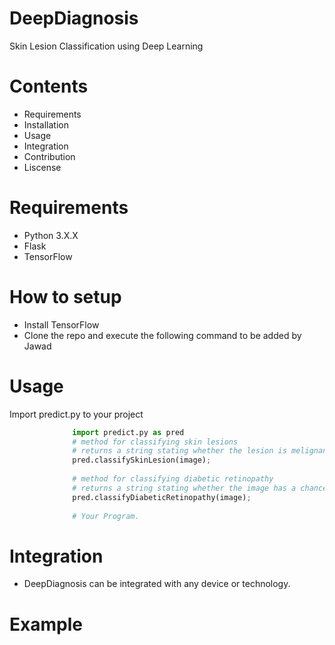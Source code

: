 # DeepDiagnosis
Skin Lesion Classification using Deep Learning

# Contents
* Requirements
* Installation
* Usage
* Integration
* Contribution
* Liscense

# Requirements
* Python 3.X.X
* Flask
* TensorFlow

# How to setup
* Install TensorFlow
* Clone the repo and execute the following command
to be added by Jawad

# Usage
Import predict.py to your project
``` python
              import predict.py as pred
              # method for classifying skin lesions
              # returns a string stating whether the lesion is melignant(Cancerous) or benign(non-cancerous) with a percent confidence
              pred.classifySkinLesion(image);
              
              # method for classifying diabetic retinopathy
              # returns a string stating whether the image has a chance of diabetic ratinopathy (Normal, Moderate, Severe) with a percent confidence.
              pred.classifyDiabeticRetinopathy(image);
              
              # Your Program.
```

# Integration
* DeepDiagnosis can be integrated with any device or technology.

# Example

<img src=""/>
<img src=""/>
<img src=""/>
